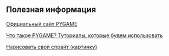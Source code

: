 ## Полезная информация

[Официальный сайт PYGAME](https://web.archive.org/web/20191211025704/https://www.pygame.org/docs/tut/PygameIntro.html)

[Что такое PYGAME? Туториалы, которые будем использовать](https://proproprogs.ru/modules/chto-takoe-pygame-karkas-prilozheniya-fps)

[Нарисовать свой спрайт (картинку)](https://www.pixilart.com/draw?ref=home-page)

